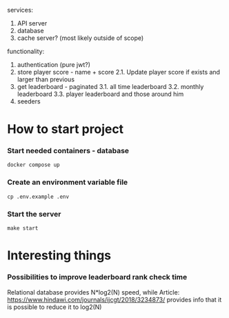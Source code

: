 services:

1. API server
2. database
3. cache server? (most likely outside of scope)

functionality:

1. authentication (pure jwt?)
2. store player score - name + score 2.1. Update player score if exists and larger than previous
3. get leaderboard - paginated 3.1. all time leaderboard 3.2. monthly leaderboard 3.3. player leaderboard and those
   around him
4. seeders

# How to start project

### Start needed containers - database

```
docker compose up
```

### Create an environment variable file

```
cp .env.example .env
```

### Start the server

```
make start
```

# Interesting things

### Possibilities to improve leaderboard rank check time

Relational database provides N*log2(N) speed, while Article: https://www.hindawi.com/journals/ijcgt/2018/3234873/
provides info that it is possible to reduce it to log2(N)
